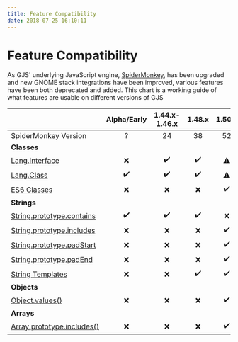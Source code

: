 ```yaml
---
title: Feature Compatibility
date: 2018-07-25 16:10:11
---
```

# Feature Compatibility

As GJS' underlying JavaScript engine, [SpiderMonkey](https://developer.mozilla.org/en-US/docs/Mozilla/Projects/SpiderMonkey), has been upgraded and  new GNOME stack integrations have been improved, various features have been both deprecated and added. This chart is a working guide of what features are usable on different versions of GJS

| | Alpha/Early | 1.44.x-1.46.x | 1.48.x | 1.50.x |1.52.x |
|-|:-:|:-:|:-:|:-:|:-:|
|SpiderMonkey Version | ? | 24 | 38 | 52 | 52 |
|<b>Classes</b> |
|[Lang.Interface](./gjs-legacy-class-syntax.html#Interfaces)  | ❌ | ✔️ | ✔️ | ⚠️ | ⚠️ |
|[Lang.Class](./gjs-legacy-class-syntax.html) | ✔️ | ✔️ | ✔️ | ⚠️ | ⚠️ |
|[ES6 Classes](../gjs/intro.html#extending-gobject-classes) | ❌ | ❌ | ❌ | ✔️ | ✔️ |
|<b>Strings</b>|
| [String.prototype.contains](https://developer.mozilla.org/en-US/docs/Web/JavaScript/Reference/Global_Objects/String/contains) | ✔️  | ✔️| ✔️ | ❌ | ❌ |
| [String.prototype.includes](https://developer.mozilla.org/en-US/docs/Web/JavaScript/Reference/Global_Objects/String/includes) | ❌  | ❌ | ❌ | ✔️ | ✔️ |
| [String.prototype.padStart](https://developer.mozilla.org/en-US/docs/Web/JavaScript/Reference/Global_Objects/String/padStart) | ❌ | ❌ | ❌ | ✔️ | ✔️ | 
| [String.prototype.padEnd](https://developer.mozilla.org/en-US/docs/Web/JavaScript/Reference/Global_Objects/String/padEnd) | ❌ | ❌ | ❌ | ✔️ | ✔️ | 
| [String Templates](https://developer.mozilla.org/en-US/docs/Web/JavaScript/Reference/Template_literals) | ❌ |  ❌ | ✔️ | ✔️ | ✔️ |
| <b>Objects</b> |
| [Object.values()](https://developer.mozilla.org/en-US/docs/Web/JavaScript/Reference/Global_Objects/Object/values) | ❌ | ❌ | ❌ | ✔️ | ✔️ |
| <b>Arrays</b> |
| [Array.prototype.includes()](https://developer.mozilla.org/en-US/docs/Web/JavaScript/Reference/Global_Objects/Array/includes) | ❌ | ❌ | ❌ | ✔️ | ✔️ |
